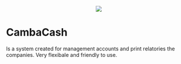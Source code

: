 <p align="center"><img src="https://github.com/Leumim2020/CambaCash/blob/sun/CambaDebug/cambaCash/area/Captura%20de%20Ecr%C3%A3%20(72).png"</p>

# CambaCash
  Is a system created for management accounts and print relatories the companies. Very flexibale and friendly to use.

